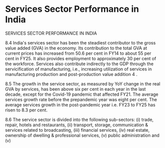 # Services Sector Performance in India

SERVICES SECTOR PERFORMANCE IN INDIA

8.4 India's services sector has been the steadiest contributor to the gross value added (GVA) in the economy. Its contribution to the total GVA at current prices has increased from 50.6 per cent in FY14 to about 55 per cent in FY25. It also provides employment to approximately 30 per cent of the workforce. Services also contribute indirectly to the GDP through the servicification of manufacturing, i.e., increasing utilization of services in manufacturing production and post-production value addition 4 .

<!-- image -->

8.5 The growth in the service sector, as measured by YoY change in the real GVA by services, has been above six per cent in each year in the last decade, except for the Covid-19 pandemic that affected FY21. The average services growth rate before the prepandemic year was eight per cent. The average services growth in the post-pandemic year i.e. FY23 to FY25 has risen to 8.3 per cent.

8.6 The  service  sector  is  divided  into  the  following  sub-sectors:  (i)  trade,  repair, hotels  and  restaurants,  (ii)  transport,  storage,  communication  &amp;  services  related to  broadcasting,  (iii)  financial  services,  (iv)  real  estate,  ownership  of  dwelling  &amp; professional services, (v) public administration and (v)